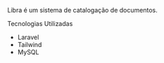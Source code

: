 Libra é um sistema de catalogação de documentos.

Tecnologias Utilizadas

- Laravel
- Tailwind
- MySQL
